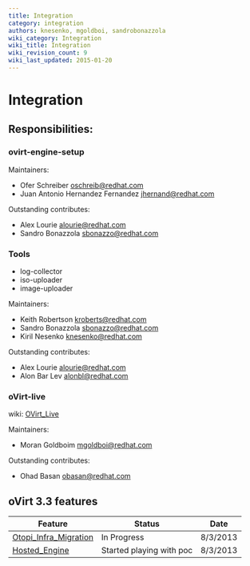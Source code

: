 ```yaml
---
title: Integration
category: integration
authors: knesenko, mgoldboi, sandrobonazzola
wiki_category: Integration
wiki_title: Integration
wiki_revision_count: 9
wiki_last_updated: 2015-01-20
---
```


# Integration

## Responsibilities:

### ovirt-engine-setup

Maintainers:

*   Ofer Schreiber <oschreib@redhat.com>
*   Juan Antonio Hernandez Fernandez <jhernand@redhat.com>

Outstanding contributes:

*   Alex Lourie <alourie@redhat.com>
*   Sandro Bonazzola <sbonazzo@redhat.com>

### Tools

*   log-collector
*   iso-uploader
*   image-uploader

Maintainers:

*   Keith Robertson <kroberts@redhat.com>
*   Sandro Bonazzola <sbonazzo@redhat.com>
*   Kiril Nesenko <knesenko@redhat.com>

Outstanding contributes:

*   Alex Lourie <alourie@redhat.com>
*   Alon Bar Lev <alonbl@redhat.com>

### oVirt-live

wiki: [OVirt_Live](OVirt_Live)

Maintainers:

*   Moran Goldboim <mgoldboi@redhat.com>

Outstanding contributes:

*   Ohad Basan <obasan@redhat.com>

## oVirt 3.3 features

| Feature                                                              | Status                   | Date     |
|----------------------------------------------------------------------|--------------------------|----------|
| [Otopi_Infra_Migration](Features/Otopi_Infra_Migration) | In Progress              | 8/3/2013 |
| [Hosted_Engine](Features/Self_Hosted_Engine)             | Started playing with poc | 8/3/2013 |
